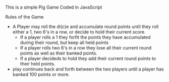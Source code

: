 This is a simple Pig Game Coded in JavaScript

Rules of the Game
- A Player may roll the di(c)e and accumulate round points until they roll either a 1, two 6's in a row, or decide to hold their current score.
    - If a player rolls a 1 they forfit the points they have accumulated during their round, but keep all held points
    - If a player rolls two 6's in a row they lose all their current round points as well as their banked points.
    - If a player decideds to hold they add their current round points to their held points.
- play continues back and forth between the two players until a player has banked 100 points or more.
